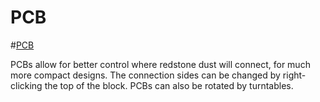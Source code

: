 # PCB

#[PCB](block:betterwithaddons:pcb_block@0)

PCBs allow for better control where redstone dust will connect, for much more compact designs. The connection sides can be changed by right-clicking the top of the block.
PCBs can also be rotated by turntables.